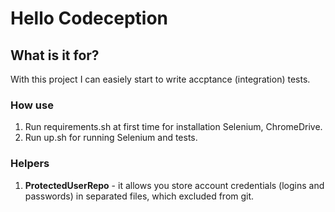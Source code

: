 # Hello Codeception

## What is it for?

With this project I can easiely start to write accptance (integration) tests.


### How use

1. Run requirements.sh at first time for installation Selenium, ChromeDrive.
2. Run up.sh for running Selenium and tests.


### Helpers

1. **ProtectedUserRepo** - it allows you store account credentials (logins and passwords) in separated files, which excluded from git.
